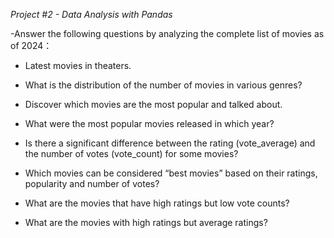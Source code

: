 _Project #2 - Data Analysis with Pandas_

-Answer the following questions by analyzing the complete list of movies as of 2024：


- Latest movies in theaters.

- What is the distribution of the number of movies in various genres?

- Discover which movies are the most popular and talked about.

- What were the most popular movies released in which year?

- Is there a significant difference between the rating (vote_average) and the number of votes (vote_count) for some movies?

- Which movies can be considered “best movies” based on their ratings, popularity and number of votes? 

- What are the movies that have high ratings but low vote counts?

- What are the movies with high ratings but average ratings?
